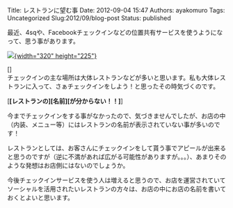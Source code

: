 Title: レストランに望む事
Date: 2012-09-04 15:47
Authors: ayakomuro
Tags:  Uncategorized
Slug:2012/09/blog-post
Status: published

最近、4sqや、Facebookチェックインなどの位置共有サービスを使うようになって、思う事があります。


[![](http://4.bp.blogspot.com/-Pb2eNwlyToE/UEYe7M-He4I/AAAAAAAAT1I/uhrRcBHSca4/s320/foursquare.jpg){width="320"
height="225"}](http://4.bp.blogspot.com/-Pb2eNwlyToE/UEYe7M-He4I/AAAAAAAAT1I/uhrRcBHSca4/s1600/foursquare.jpg)

[]  
チェックインの主な場所は大体レストランなどが多いと思います。私も大体レストランに入って、さぁチェックインをしよう！と思ったその時気づくのです。

[**[レストランの][名前][が分からない！！]**]

今までチェックインをする事がなかったので、気づきませんでしたが、お店の中（内装、メニュー等）にはレストランの名前が表示されていない事が多いのです！

レストランとしては、お客さんにチェックインをして貰う事でアピールが出来ると思うのですが（逆に不満があれば広がる可能性がありますが。。。）、あまりそのような発想はお店側にはないのでしょうか。

今後チェックインサービスを使う人は増えると思うので、お店を運営されていてソーシャルを活用されたいレストランの方々は、お店の中にお店の名前を書いておくとよいと思います。
